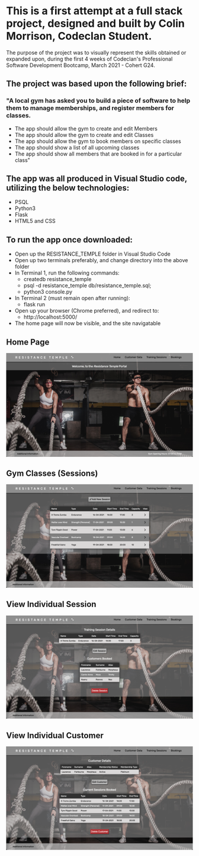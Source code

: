 # This is a first attempt at a full stack project, designed and built by Colin Morrison, Codeclan Student.

The purpose of the project was to visually represent the skills obtained or expanded upon, during the first 4 weeks of Codeclan's Professional Software Development Bootcamp, March 2021 - Cohert G24.

## The project was based upon the following brief:

### "A local gym has asked you to build a piece of software to help them to manage memberships, and register members for classes.
* The app should allow the gym to create and edit Members
* The app should allow the gym to create and edit Classes
* The app should allow the gym to book members on specific classes
* The app should show a list of all upcoming classes
* The app should show all members that are booked in for a particular class"

## The app was all produced in Visual Studio code, utilizing the below technologies:
* PSQL
* Python3
* Flask
* HTML5 and CSS

## To run the app once downloaded:
* Open up the RESISTANCE_TEMPLE folder in Visual Studio Code
* Open up two terminals preferably, and change directory into the above folder
* In Terminal 1, run the following commands:
    * createdb resistance_temple
    * psql -d resistance_temple db/resistance_temple.sql;
    * python3 console.py
* In Terminal 2 (must remain open after running):
    * flask run
* Open up your browser (Chrome preferred), and redirect to:
    * http://localhost:5000/
* The home page will now be visible, and the site navigatable


## Home Page
![Home Page](readme_images/home.png)

## Gym Classes (Sessions)
![Gym Sessions](readme_images/sessions.png)

## View Individual Session
![Session](readme_images/view_session.png)

## View Individual Customer
![Customer](readme_images/view_customer.png)
